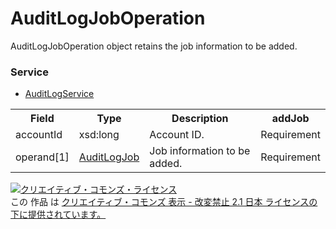 # AuditLogJobOperation
AuditLogJobOperation object retains the job information to be added.
  
### Service
+ [AuditLogService](../services/AuditLogService.md)
 
<table>
 <tr>
  <th>Field</th>
  <th>Type</th>
  <th>Description</th>
  <th>addJob</th>
 </tr>
 <tr>
  <td>accountId</td>
  <td>xsd:long</td>
  <td>Account ID.</td>
  <td>Requirement</td>
 </tr>
 <tr>
  <td>operand[1]</td>
  <td><a href="./AuditLogJob.md">AuditLogJob</a></td>
  <td>Job information to be added.</td>
  <td>Requirement</td>
 </tr>
 </table>
   
<a rel="license" href="http://creativecommons.org/licenses/by-nd/2.1/jp/"><img alt="クリエイティブ・コモンズ・ライセンス" style="border-width:0" src="https://i.creativecommons.org/l/by-nd/2.1/jp/88x31.png" /></a><br />この 作品 は <a rel="license" href="http://creativecommons.org/licenses/by-nd/2.1/jp/">クリエイティブ・コモンズ 表示 - 改変禁止 2.1 日本 ライセンスの下に提供されています。</a>
